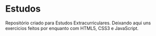# Estudos
Repositório criado para Estudos Extracurriculares.
Deixando aqui uns exercicios feitos por enquanto com HTML5, CSS3 e JavaScript.

